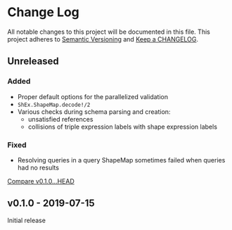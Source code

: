 # Change Log

All notable changes to this project will be documented in this file.
This project adheres to [Semantic Versioning](http://semver.org/) and
[Keep a CHANGELOG](http://keepachangelog.com).


## Unreleased

### Added

- Proper default options for the parallelized validation 
- `ShEx.ShapeMap.decode!/2`
- Various checks during schema parsing and creation:
	- unsatisfied references
	- collisions of triple expression labels with shape expression labels

### Fixed

- Resolving queries in a query ShapeMap sometimes failed when queries had no results  


[Compare v0.1.0...HEAD](https://github.com/marcelotto/shex-ex/compare/v0.1.0...HEAD)



## v0.1.0 - 2019-07-15

Initial release
